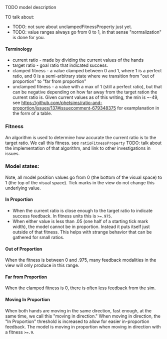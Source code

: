 TODO model description

TO talk about:
* TODO: not sure about unclampedFitnessProperty just yet.
* TODO: value ranges always go from 0 to 1, in that sense "normalization" is done for you.

#### Terminology
* current ratio - made by dividing the current values of the hands
* target ratio - goal ratio that indicated success.
* clamped fitness - a value clamped between 0 and 1, where 1 is a perfect ratio, and 0 is a semi-arbitrary state where we 
transition from "out of proportion" to "far from proportion"
* unclamped fitness - a value with a max of 1 (still a perfect ratio), but that can be negative depending on how far away
from the target ration the current ratio is. Given current values as of this writing, the min is ~-49, see 
https://github.com/phetsims/ratio-and-proportion/issues/137#issuecomment-679348375 for examplanation in the form of a table.

### Fitness

An algorithm is used to determine how accurate the current ratio is to the target ratio. We call this fitness. see `ratioFitnessProperty`
TODO: talk about the implementation of that algorithm, and link to other investigations in issues.

### Model states:
Note, all model position values go from 0 (the bottom of the visual space) to 1 (the top of the visual space). Tick marks
in the view do not change this underlying value. 

#### In Proportion
  * When the current ratio is close enough to the target ratio to indicate success feedback. In fitness units this is `>=.975`.
  * When either value is less than .05 (one half of a starting tick mark width), the model cannot be in proportion. Instead
  it puts itself just outside of that fitness. This helps with strange behavior that can be gathered for small ratios.
  
#### Out of Proportion
  When the fitness is between 0 and .975, many feedback modalities in the view will only produce in this range.
  
#### Far from Proportion
  When the clamped fitness is 0, there is often less feedback from the sim.
  
#### Moving In Proportion
  When both hands are moving in the same direction, fast enough, at the same time, we call this "moving in direction."
  When moving in direction, the "In Proportion" threshold is increased to allow for easier in-proportion feedback. The model
  is moving in proportion when moving in direction with a fitness `>=.9`.
  